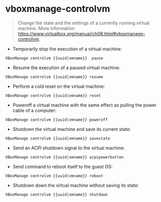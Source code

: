 # vboxmanage-controlvm

> Change the state and the settings of a currently running virtual machine.
> More information: <https://www.virtualbox.org/manual/ch08.html#vboxmanage-controlvm>.

- Temporarily stop the execution of a virtual machine:

`VBoxManage controlvm {{uuid|vmname}}  pause`

- Resume the execution of a paused virtual machine:

`VBoxManage controlvm {{uuid|vmname}} resume`

- Perform a cold reset on the virtual machine:

`VBoxManage controlvm {{uuid|vmname}} reset`

- Poweroff a virtual machine with the same effect as pulling the power cable of a computer:

`VBoxManage controlvm {{uuid|vmname}} poweroff`

- Shutdown the virtual machine and save its current state:

`VBoxManage controlvm {{uuid|vmname}} savestate`

- Send an ACPI shutdown signal to the virtual machine:

`VBoxManage controlvm {{uuid|vmname}} acpipowerbutton`

- Send command to reboot itself to the guest OS:

`VBoxManage controlvm {{uuid|vmname}} reboot`

- Shutdown down the virtual machine without saving its state:

`VBoxManage controlvm {{uuid|vmname}} shutdown`
